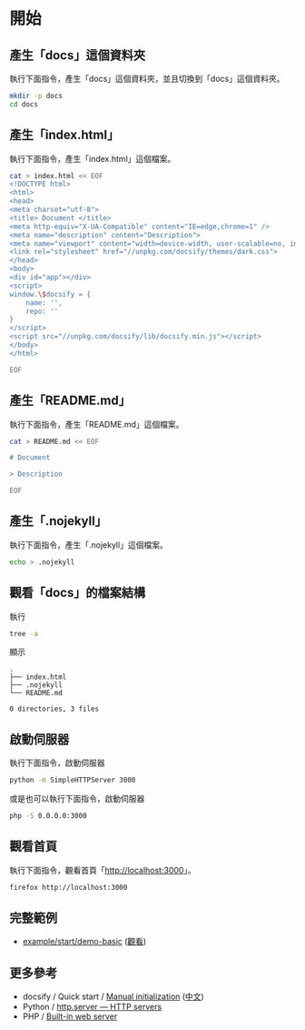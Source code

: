 
# 開始





## 產生「docs」這個資料夾

執行下面指令，產生「docs」這個資料夾，並且切換到「docs」這個資料夾。

``` bash
mkdir -p docs
cd docs
```

## 產生「index.html」

執行下面指令，產生「index.html」這個檔案。

``` bash
cat > index.html << EOF
<!DOCTYPE html>
<html>
<head>
<meta charset="utf-8">
<title> Document </title>
<meta http-equiv="X-UA-Compatible" content="IE=edge,chrome=1" />
<meta name="description" content="Description">
<meta name="viewport" content="width=device-width, user-scalable=no, initial-scale=1.0, maximum-scale=1.0, minimum-scale=1.0">
<link rel="stylesheet" href="//unpkg.com/docsify/themes/dark.css">
</head>
<body>
<div id="app"></div>
<script>
window.\$docsify = {
	name: '',
	repo: ''
}
</script>
<script src="//unpkg.com/docsify/lib/docsify.min.js"></script>
</body>
</html>

EOF
```


## 產生「README.md」

執行下面指令，產生「README.md」這個檔案。

``` bash
cat > README.md << EOF

# Document

> Description

EOF
```


## 產生「.nojekyll」

執行下面指令，產生「.nojekyll」這個檔案。

``` bash
echo > .nojekyll
```

## 觀看「docs」的檔案結構

執行

``` bash
tree -a
```

顯示

```
.
├── index.html
├── .nojekyll
└── README.md

0 directories, 3 files
```


## 啟動伺服器

執行下面指令，啟動伺服器

``` bash
python -m SimpleHTTPServer 3000
```

或是也可以執行下面指令，啟動伺服器

``` bash
php -S 0.0.0.0:3000
```


## 觀看首頁

執行下面指令，觀看首頁「[http://localhost:3000](http://localhost:3000)」。

``` bash
firefox http://localhost:3000
```


## 完整範例

* [example/start/demo-basic](https://github.com/foreachsam/note-tool-docsify/tree/gh-pages/docs/example/start/demo-basic/) ([觀看](https://foreachsam.github.io/note-tool-docsify/docs/example/start/demo-basic/docs/))


## 更多參考

* docsify / Quick start / [Manual initialization](https://docsify.js.org/#/quickstart?id=manual-initialization) ([中文](https://docsify.js.org/#/zh-cn/quickstart?id=%e6%89%8b%e5%8a%a8%e5%88%9d%e5%a7%8b%e5%8c%96))
* Python / [http.server — HTTP servers](https://docs.python.org/3/library/http.server.html)
* PHP / [Built-in web server](http://php.net/manual/en/features.commandline.webserver.php)
